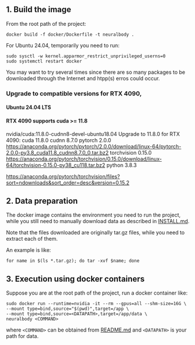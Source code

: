 ## 1. Build the image

From the root path of the project:
```shell
docker build -f docker/Dockerfile -t neuralbody .
```

For Ubuntu 24.04, temporarily you need to run:
```shell
sudo sysctl -w kernel.apparmor_restrict_unprivileged_userns=0
sudo systemctl restart docker
```

You may want to try several times since there are so many packages to be downloaded through the Internet and htpp(s) erros could occur.


### Upgrade to compatible versions for RTX 4090, 
#### Ubuntu 24.04 LTS
#### RTX 4090 supports cuda >= 11.8
nvidia/cuda:11.8.0-cudnn8-devel-ubuntu18.04
Upgrade to 11.8.0 for RTX 4090: 
    cuda 11.8.0
    cudnn 8.7.0
    pytorch 2.0.0 https://anaconda.org/pytorch/pytorch/2.0.0/download/linux-64/pytorch-2.0.0-py3.8_cuda11.8_cudnn8.7.0_0.tar.bz2
    torchvision 0.15.0 https://anaconda.org/pytorch/torchvision/0.15.0/download/linux-64/torchvision-0.15.0-py38_cu118.tar.bz2
    python 3.8.3

https://anaconda.org/pytorch/torchvision/files?sort=ndownloads&sort_order=desc&version=0.15.2
## 2. Data preparation

The docker image contains the environment you need to run the project, while you still need to manually download data as described in [INSTALL.md](https://github.com/zju3dv/neuralbody/blob/master/INSTALL.md).

Note that the files downloaded are originally tar.gz files, while you need to extract each of them.

An example is like:

```shell
for name in $(ls *.tar.gz); do tar -xvf $name; done
```

## 3. Execution using docker containers


Suppose you are at the root path of the project, run a docker container like:
```shell
sudo docker run --runtime=nvidia -it --rm --gpus=all --shm-size=16G \
--mount type=bind,source="$(pwd)",target=/app \
--mount type=bind,source=<DATAPATH>,target=/app/data \
neuralbody <COMMAND>
```
where `<COMMAND>` can be obtained from [README.md](https://github.com/zju3dv/neuralbody/blob/master/README.md) and `<DATAPATH>` is your path for data.

